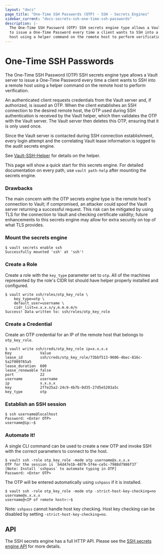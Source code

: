 ```yaml
---
layout: "docs"
page_title: "One-Time SSH Passwords (OTP) - SSH - Secrets Engines"
sidebar_current: "docs-secrets-ssh-one-time-ssh-passwords"
description: |-
  The One-Time SSH Password (OTP) SSH secrets engine type allows a Vault server
  to issue a One-Time Password every time a client wants to SSH into a remote
  host using a helper command on the remote host to perform verification.
---
```


# One-Time SSH Passwords

The One-Time SSH Password (OTP) SSH secrets engine type allows a Vault server to
issue a One-Time Password every time a client wants to SSH into a remote host
using a helper command on the remote host to perform verification.

An authenticated client requests credentials from the Vault server and, if
authorized, is issued an OTP. When the client establishes an SSH connection to
the desired remote host, the OTP used during SSH authentication is received by
the Vault helper, which then validates the OTP with the Vault server. The Vault
server then deletes this OTP, ensuring that it is only used once.

Since the Vault server is contacted during SSH connection establishment, every
login attempt and the correlating Vault lease information is logged to the audit
secrets engine.

See [Vault-SSH-Helper](https://github.com/hashicorp/vault-ssh-helper) for
details on the helper.

This page will show a quick start for this secrets engine. For detailed
documentation on every path, use `vault path-help` after mounting the secrets
engine.

### Drawbacks

The main concern with the OTP secrets engine type is the remote host's
connection to Vault; if compromised, an attacker could spoof the Vault server
returning a successful request. This risk can be mitigated by using TLS for the
connection to Vault and checking certificate validity; future enhancements to
this secrets engine may allow for extra security on top of what TLS provides.

### Mount the secrets engine

```text
$ vault secrets enable ssh
Successfully mounted 'ssh' at 'ssh'!
```

### Create a Role

Create a role with the `key_type` parameter set to `otp`. All of the machines
represented by the role's CIDR list should have helper properly installed and
configured.

```text
$ vault write ssh/roles/otp_key_role \
    key_type=otp \
    default_user=username \
    cidr_list=x.x.x.x/y,m.m.m.m/n
Success! Data written to: ssh/roles/otp_key_role
```

### Create a Credential

Create an OTP credential for an IP of the remote host that belongs to
`otp_key_role`.

```text
$ vault write ssh/creds/otp_key_role ip=x.x.x.x
Key            	Value
lease_id       	ssh/creds/otp_key_role/73bbf513-9606-4bec-816c-5a2f009765a5
lease_duration 	600
lease_renewable	false
port           	22
username       	username
ip             	x.x.x.x
key            	2f7e25a2-24c9-4b7b-0d35-27d5e5203a5c
key_type       	otp
```

### Establish an SSH session

```text
$ ssh username@localhost
Password: <Enter OTP>
username@ip:~$
```

### Automate it!

A single CLI command can be used to create a new OTP and invoke SSH with the
correct parameters to connect to the host.

```text
$ vault ssh -role otp_key_role -mode otp username@x.x.x.x
OTP for the session is `b4d47e1b-4879-5f4e-ce5c-7988d7986f37`
[Note: Install `sshpass` to automate typing in OTP]
Password: <Enter OTP>
```

The OTP will be entered automatically using `sshpass` if it is installed.

```text
$ vault ssh -role otp_key_role -mode otp -strict-host-key-checking=no username@x.x.x.x
username@<IP of remote host>:~$
```

Note: `sshpass` cannot handle host key checking. Host key checking can be
disabled by setting `-strict-host-key-checking=no`.

## API

The SSH secrets engine has a full HTTP API. Please see the
[SSH secrets engine API](/api/secret/ssh/index.html) for more
details.
